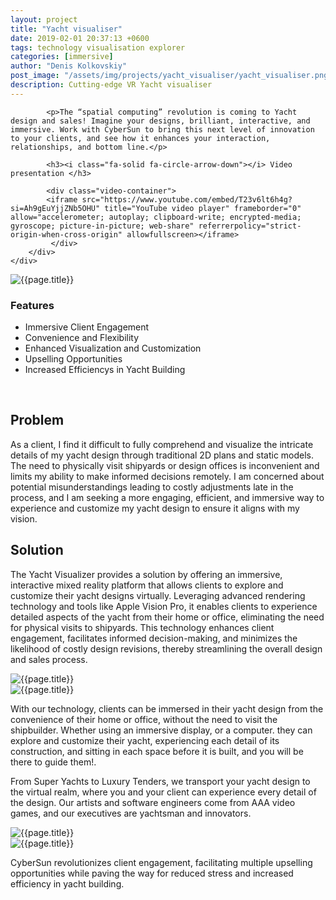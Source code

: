 ```yaml
---
layout: project
title: "Yacht visualiser"
date: 2019-02-01 20:37:13 +0600
tags: technology visualisation explorer
categories: [immersive]
author: "Denis Kolkovskiy"
post_image: "/assets/img/projects/yacht_visualiser/yacht_visualiser.png"
description: Cutting-edge VR Yacht visualiser
---
```


<div class="row">
    <div class="col-md-12">
        <div class="service-details mb-40">
			
            <p>The “spatial computing” revolution is coming to Yacht design and sales! Imagine your designs, brilliant, interactive, and immersive. Work with CyberSun to bring this next level of innovation to your clients, and see how it enhances your interaction, relationships, and bottom line.</p>
            
			<h3><i class="fa-solid fa-circle-arrow-down"></i> Video presentation </h3>
			
			<div class="video-container">
		   	<iframe src="https://www.youtube.com/embed/T23v6lt6h4g?si=Ah9gEuYjjZNb5OHU" title="YouTube video player" frameborder="0" allow="accelerometer; autoplay; clipboard-write; encrypted-media; gyroscope; picture-in-picture; web-share" referrerpolicy="strict-origin-when-cross-origin" allowfullscreen></iframe>
			 </div>
		</div>
    </div>
</div>
<div class="row">
    <div class="col-xl-6 col-lg-12">
			<div class="s-details-img mb-30"><img src="{{site.baseurl}}/assets/img/projects/yacht_visualiser/boat_3.png" alt="{{page.title}}"></div>
    </div>
    <div class="col-xl-6 col-lg-12">
        <div class="service-details mb-40">
            <h3><i class="fa-solid fa-trophy"></i> Features</h3>
            <ul>
                <li><span class="lnr lnr-star"></span> Immersive Client Engagement</li>
                <li><span class="lnr lnr-star"></span> Convenience and Flexibility</li>
                <li><span class="lnr lnr-star"></span> Enhanced Visualization and Customization</li>
                <li><span class="lnr lnr-star"></span> Upselling Opportunities</li>
                <li><span class="lnr lnr-star"></span> Increased Efficiencys in Yacht Building</li>
            </ul>
            <p>&nbsp;</p>
        </div>
    </div>
</div>


<h2><i class="fa-solid fa-triangle-exclamation"></i> Problem</h2>
<p> As a client, I find it difficult to fully comprehend and visualize the intricate details of my yacht design through traditional 2D plans and static models. The need to physically visit shipyards or design offices is inconvenient and limits my ability to make informed decisions remotely. I am concerned about potential misunderstandings leading to costly adjustments late in the process, and I am seeking a more engaging, efficient, and immersive way to experience and customize my yacht design to ensure it aligns with my vision.</p>

<h2><i class="fa-solid fa-square-poll-vertical"></i> Solution</h2>

<p><i class="fa-regular fa-star"></i> The Yacht Visualizer provides a solution by offering an immersive, interactive mixed reality platform that allows clients to explore and customize their yacht designs virtually. Leveraging advanced rendering technology and tools like Apple Vision Pro, it enables clients to experience detailed aspects of the yacht from their home or office, eliminating the need for physical visits to shipyards. This technology enhances client engagement, facilitates informed decision-making, and minimizes the likelihood of costly design revisions, thereby streamlining the overall design and sales process. </p>

<div class="row">
<div class="col-xl-6 col-lg-12">
        <div class="s-details-img mb-30"><img src="{{site.baseurl}}/assets/img/projects/yacht_visualiser/tablet_customization.png" alt="{{page.title}}"></div>
</div>
<div class="col-xl-6 col-lg-12">
	<div class="s-details-img mb-30"><img src="{{site.baseurl}}/assets/img/projects/yacht_visualiser/AVP.png" alt="{{page.title}}"></div>
</div>
</div>


<p><i class="fa-regular fa-star"></i> With our technology, clients can be immersed in their yacht design from the convenience of their home or office, without the need to visit the shipbuilder. Whether using an immersive display, or a computer. they can explore and customize their yacht, experiencing each detail of its construction, 
and sitting in each space before it is built, and you will be there to guide them!.</p>

<p><i class="fa-regular fa-star"></i> From Super Yachts to Luxury Tenders, we transport your yacht design to the virtual realm, where you and your client can experience every detail of the design. Our artists and software engineers come from AAA video games, and our executives are yachtsman and innovators.</p>

<div class="row">
<div class="col-xl-6 col-lg-12">
        <div class="s-details-img mb-30"><img src="{{site.baseurl}}/assets/img/projects/yacht_visualiser/boat_1.png" alt="{{page.title}}"></div>
</div>
<div class="col-xl-6 col-lg-12">
	<div class="s-details-img mb-30"><img src="{{site.baseurl}}/assets/img/projects/yacht_visualiser/boat_4.png" alt="{{page.title}}"></div>
</div>
</div>

<p><i class="fa-regular fa-star"></i> CyberSun revolutionizes client engagement, facilitating multiple upselling opportunities while paving the way for reduced stress and increased efficiency in yacht building.</p>





